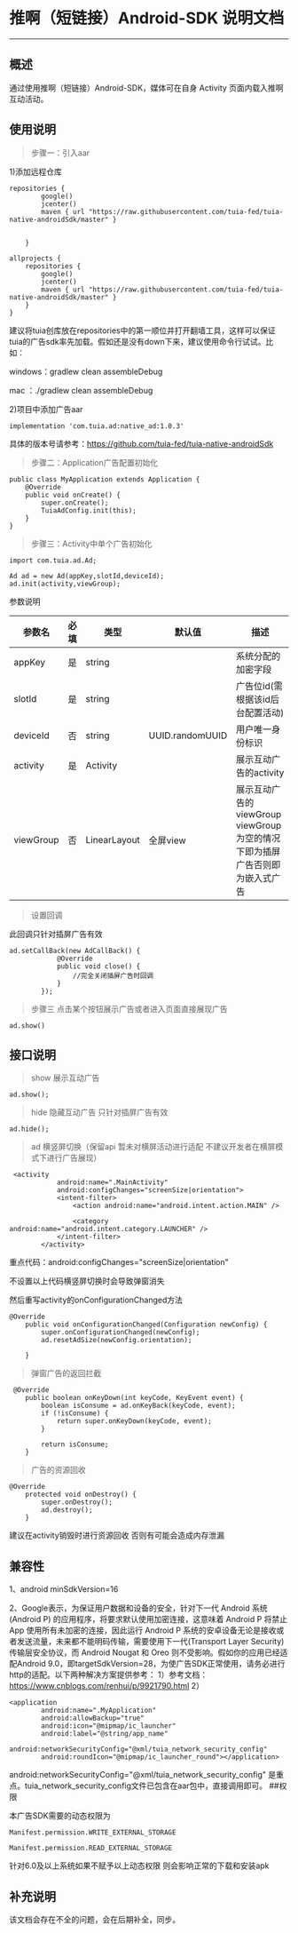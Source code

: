 # 推啊（短链接）Android-SDK 说明文档

---

## 概述

通过使用推啊（短链接）Android-SDK，媒体可在自身 Activity 页面内载入推啊互动活动。

## 使用说明

> 步骤一：引入aar

1)添加远程仓库
```
repositories {
        google()
        jcenter()
        maven { url "https://raw.githubusercontent.com/tuia-fed/tuia-native-androidSdk/master" }
      

    }
```
```
allprojects {
    repositories {
        google()
        jcenter()
        maven { url "https://raw.githubusercontent.com/tuia-fed/tuia-native-androidSdk/master" }
    }
}
```

建议将tuia创库放在repositories中的第一顺位并打开翻墙工具，这样可以保证tuia的广告sdk率先加载。假如还是没有down下来，建议使用命令行试试。比如：

windows：gradlew clean assembleDebug

mac ：./gradlew clean assembleDebug

2)项目中添加广告aar
```
implementation 'com.tuia.ad:native_ad:1.0.3'
```
具体的版本号请参考：https://github.com/tuia-fed/tuia-native-androidSdk


> 步骤二：Application广告配置初始化
```
public class MyApplication extends Application {
    @Override
    public void onCreate() {
        super.onCreate();
        TuiaAdConfig.init(this);
    }
}
```

> 步骤三：Activity中单个广告初始化
```
import com.tuia.ad.Ad;

Ad ad = new Ad(appKey,slotId,deviceId);
ad.init(activity,viewGroup);
```

参数说明

| 参数名 | 必填 | 类型   | 默认值 |          描述               |
| ------ | :--: | ------ | --------- | ------------------ |
| appKey |  是  | string |  | 系统分配的加密字段 |
| slotId |  是  | string |  | 广告位id(需根据该id后台配置活动) |
| deviceId |  否  | string |  UUID.randomUUID | 用户唯一身份标识 |
| activity |  是  | Activity |   | 展示互动广告的activity |
| viewGroup |  否 | LinearLayout | 全屏view | 展示互动广告的viewGroup viewGroup为空的情况下即为插屏广告否则即为嵌入式广告 |

> 设置回调

此回调只针对插屏广告有效
```
ad.setCallBack(new AdCallBack() {
            @Override
            public void close() {
                //完全关闭插屏广告时回调
            }
        });
```


 

> 步骤三 点击某个按钮展示广告或者进入页面直接展现广告

```
ad.show()
```

## 接口说明

> show 展示互动广告

```
ad.show();
```

> hide 隐藏互动广告 只针对插屏广告有效

```
ad.hide();
```

> ad 横竖屏切换（保留api 暂未对横屏活动进行适配 不建议开发者在横屏模式下进行广告展现）

```
 <activity
            android:name=".MainActivity"
            android:configChanges="screenSize|orientation">
            <intent-filter>
                <action android:name="android.intent.action.MAIN" />

                <category android:name="android.intent.category.LAUNCHER" />
            </intent-filter>
        </activity>
```
重点代码：android:configChanges="screenSize|orientation"

不设置以上代码横竖屏切换时会导致弹窗消失

然后重写activity的onConfigurationChanged方法

```
@Override
    public void onConfigurationChanged(Configuration newConfig) {
        super.onConfigurationChanged(newConfig);
        ad.resetAdSize(newConfig.orientation);

    }
```


>弹窗广告的返回拦截
```
 @Override
    public boolean onKeyDown(int keyCode, KeyEvent event) {
        boolean isConsume = ad.onKeyBack(keyCode, event);
        if (!isConsume) {
            return super.onKeyDown(keyCode, event);
        }

        return isConsume;
    }
```

>广告的资源回收
```
@Override
    protected void onDestroy() {
        super.onDestroy();
        ad.destroy();
    }
```
建议在activity销毁时进行资源回收 否则有可能会造成内存泄漏

## 兼容性

1、android  minSdkVersion=16

2、Google表示，为保证用户数据和设备的安全，针对下一代 Android 系统(Android P) 的应用程序，将要求默认使用加密连接，这意味着 Android P 将禁止 App 使用所有未加密的连接，因此运行 Android P 系统的安卓设备无论是接收或者发送流量，未来都不能明码传输，需要使用下一代(Transport Layer Security)传输层安全协议，而 Android Nougat 和 Oreo 则不受影响。假如你的应用已经适配Android 9.0，即targetSdkVersion=28，为使广告SDK正常使用，请务必进行http的适配。以下两种解决方案提供参考：
1）参考文档：https://www.cnblogs.com/renhui/p/9921790.html
2）
```
<application
        android:name=".MyApplication"
        android:allowBackup="true"
        android:icon="@mipmap/ic_launcher"
        android:label="@string/app_name"
        android:networkSecurityConfig="@xml/tuia_network_security_config"
        android:roundIcon="@mipmap/ic_launcher_round"></application>
```
android:networkSecurityConfig="@xml/tuia_network_security_config" 是重点。tuia_network_security_config文件已包含在aar包中，直接调用即可。
##权限

本广告SDK需要的动态权限为
```
Manifest.permission.WRITE_EXTERNAL_STORAGE

Manifest.permission.READ_EXTERNAL_STORAGE
```
针对6.0及以上系统如果不赋予以上动态权限 则会影响正常的下载和安装apk

## 补充说明

该文档会存在不全的问题，会在后期补全，同步。
